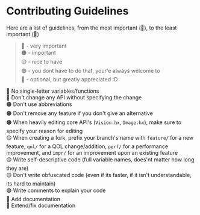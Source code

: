# Contributing Guidelines

Here are a list of guidelines, from the most important (🔴), to the least important (🔵)

>   🔴 - very important  
>   🟠 - important  
>   🟡 - nice to have  
>   🟢 - you dont have to do that, your'e always welcome to  
>   🔵 - optional, but greatly appreciated :D  


🔴 No single-letter variables/functions  
🔴 Don't change any API without specifying the change  
🟠 Don't use abbreviations  
🟠 Don't remove any feature if you don't give an alternative  
🟠 When heavily editing core API's (`Vision.hx`, `Image.hx`), make sure to specify your reason for editing  
🟡 When creating a fork, prefix your branch's name with `feature/` for a new feature, `qol/` for a QOL change/addition, `perf/` for a performance improvement, and `impr/` for an improvement upon an existing feature   
🟡 Write self-descriptive code (full variable names, does'nt matter how long they are)  
🟡 Don't write obfuscated code (even if its faster, if it isn't understandable, its hard to maintain)  
🟢 Write comments to explain your code  
🔵 Add documentation  
🔵 Extend/fix documentation

